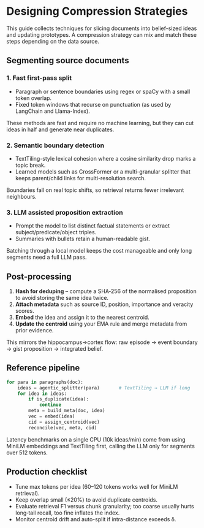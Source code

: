 # Designing Compression Strategies

This guide collects techniques for slicing documents into belief-sized ideas and updating prototypes. A compression strategy can mix and match these steps depending on the data source.

## Segmenting source documents

### 1. Fast first-pass split
- Paragraph or sentence boundaries using regex or spaCy with a small token overlap.
- Fixed token windows that recurse on punctuation (as used by LangChain and Llama-Index).

These methods are fast and require no machine learning, but they can cut ideas in half and generate near duplicates.

### 2. Semantic boundary detection
- TextTiling-style lexical cohesion where a cosine similarity drop marks a topic break.
- Learned models such as CrossFormer or a multi-granular splitter that keeps parent/child links for multi-resolution search.

Boundaries fall on real topic shifts, so retrieval returns fewer irrelevant neighbours.

### 3. LLM assisted proposition extraction
- Prompt the model to list distinct factual statements or extract subject/predicate/object triples.
- Summaries with bullets retain a human-readable gist.

Batching through a local model keeps the cost manageable and only long segments need a full LLM pass.

## Post-processing
1. **Hash for deduping** – compute a SHA‑256 of the normalised proposition to avoid storing the same idea twice.
2. **Attach metadata** such as source ID, position, importance and veracity scores.
3. **Embed** the idea and assign it to the nearest centroid.
4. **Update the centroid** using your EMA rule and merge metadata from prior evidence.

This mirrors the hippocampus→cortex flow: raw episode → event boundary → gist proposition → integrated belief.

## Reference pipeline
```python
for para in paragraphs(doc):
    ideas = agentic_splitter(para)       # TextTiling → LLM if long
    for idea in ideas:
        if is_duplicate(idea):
            continue
        meta = build_meta(doc, idea)
        vec = embed(idea)
        cid = assign_centroid(vec)
        reconcile(vec, meta, cid)
```
Latency benchmarks on a single CPU (10k ideas/min) come from using MiniLM embeddings and TextTiling first, calling the LLM only for segments over 512 tokens.

## Production checklist
- Tune max tokens per idea (60–120 tokens works well for MiniLM retrieval).
- Keep overlap small (≤20%) to avoid duplicate centroids.
- Evaluate retrieval F1 versus chunk granularity; too coarse usually hurts long‑tail recall, too fine inflates the index.
- Monitor centroid drift and auto-split if intra-distance exceeds δ.
